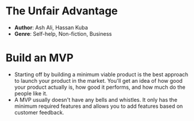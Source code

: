 # The Unfair Advantage
- **Author**: Ash Ali, Hassan Kuba
- **Genre**: Self-help, Non-fiction, Business

# Build an MVP 
- Starting off by building a minimum viable product is the best approach to launch your product in the market. You'll get an idea of how good your product actually is, how good it performs, and how much do the people like it.
- A MVP usually doesn't have any bells and whistles. It only has the minimum required features and allows you to add features based on customer feedback.